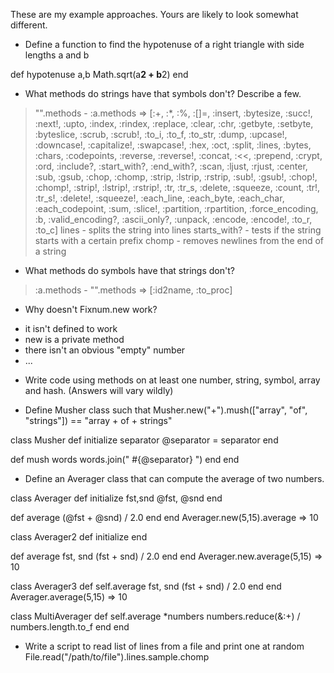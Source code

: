 These are my example approaches. Yours are likely to look somewhat
different.

* Define a function to find the hypotenuse of a right triangle
  with side lengths a and b

def hypotenuse a,b
  Math.sqrt(a**2 + b**2)
end

* What methods do strings have that symbols don't? Describe a few.
> "".methods - :a.methods
=> [:+, :*, :%, :[]=, :insert, :bytesize, :succ!, :next!, :upto, :index, :rindex, :replace, :clear, :chr, :getbyte, :setbyte, :byteslice, :scrub, :scrub!, :to_i, :to_f, :to_str, :dump, :upcase!, :downcase!, :capitalize!, :swapcase!, :hex, :oct, :split, :lines, :bytes, :chars, :codepoints, :reverse, :reverse!, :concat, :<<, :prepend, :crypt, :ord, :include?, :start_with?, :end_with?, :scan, :ljust, :rjust, :center, :sub, :gsub, :chop, :chomp, :strip, :lstrip, :rstrip, :sub!, :gsub!, :chop!, :chomp!, :strip!, :lstrip!, :rstrip!, :tr, :tr_s, :delete, :squeeze, :count, :tr!, :tr_s!, :delete!, :squeeze!, :each_line, :each_byte, :each_char, :each_codepoint, :sum, :slice!, :partition, :rpartition, :force_encoding, :b, :valid_encoding?, :ascii_only?, :unpack, :encode, :encode!, :to_r, :to_c]
lines - splits the string into lines
starts_with? - tests if the string starts with a certain prefix
chomp - removes newlines from the end of a string

* What methods do symbols have that strings don't?
> :a.methods - "".methods
=> [:id2name, :to_proc]

* Why doesn't Fixnum.new work?
- it isn't defined to work
- new is a private method
- there isn't an obvious "empty" number
- ...

* Write code using methods on at least one number, string, symbol,
  array and hash.
(Answers will vary wildly)

* Define Musher class such that
  Musher.new("+").mush(["array", "of", "strings"])  == "array + of + strings"

class Musher
  def initialize separator
    @separator = separator
  end

  def mush words
    words.join(" #{@separator} ")
  end
end

* Define an Averager class that can compute the average of two numbers.

class Averager
  def initialize fst,snd
    @fst, @snd
  end

  def average
    (@fst + @snd) / 2.0
  end
end
Averager.new(5,15).average
=> 10

class Averager2
  def initialize
  end

  def average fst, snd
    (fst + snd) / 2.0
  end
end
Averager.new.average(5,15)
=> 10

class Averager3
  def self.average fst, snd
    (fst + snd) / 2.0
  end
end
Averager.average(5,15)
=> 10

class MultiAverager
  def self.average *numbers
    numbers.reduce(&:+) / numbers.length.to_f
  end
end

* Write a script to read list of lines from a file and print one at random
File.read("/path/to/file").lines.sample.chomp
